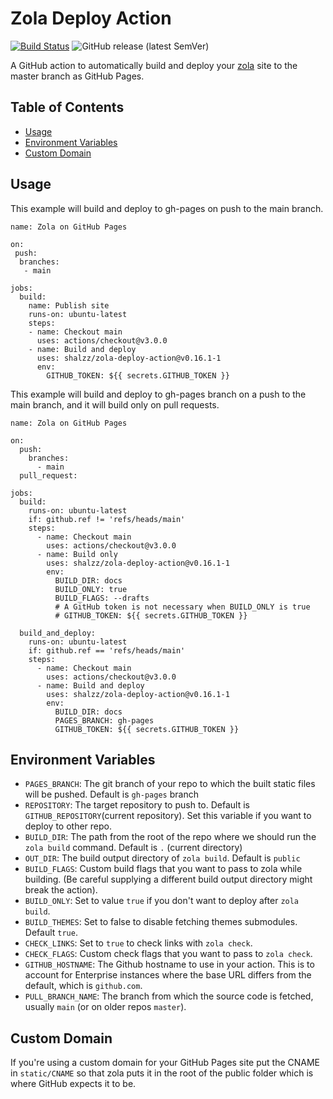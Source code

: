 # Zola Deploy Action

[![Build Status](https://img.shields.io/endpoint.svg?url=https%3A%2F%2Factions-badge.atrox.dev%2Fshalzz%2Fzola-deploy-action%2Fbadge&style=flat)](https://actions-badge.atrox.dev/shalzz/zola-deploy-action/goto)
![GitHub release (latest SemVer)](https://img.shields.io/github/v/release/shalzz/zola-deploy-action?sort=semver)

A GitHub action to automatically build and deploy your [zola] site to the master
branch as GitHub Pages.

## Table of Contents

 - [Usage](#usage)
 - [Environment Variables](#environment-variables)
 - [Custom Domain](#custom-domain)

## Usage

This example will build and deploy to gh-pages on push to the main branch.

```
name: Zola on GitHub Pages

on: 
 push:
  branches:
   - main

jobs:
  build:
    name: Publish site
    runs-on: ubuntu-latest
    steps:
    - name: Checkout main
      uses: actions/checkout@v3.0.0
    - name: Build and deploy
      uses: shalzz/zola-deploy-action@v0.16.1-1
      env:
        GITHUB_TOKEN: ${{ secrets.GITHUB_TOKEN }}
```

This example will build and deploy to gh-pages branch on a push to the main branch, 
and it will build only on pull requests.
```
name: Zola on GitHub Pages

on:
  push:
    branches:
      - main 
  pull_request:
  
jobs:
  build:
    runs-on: ubuntu-latest
    if: github.ref != 'refs/heads/main'
    steps:
      - name: Checkout main
        uses: actions/checkout@v3.0.0
      - name: Build only 
        uses: shalzz/zola-deploy-action@v0.16.1-1
        env:
          BUILD_DIR: docs
          BUILD_ONLY: true
          BUILD_FLAGS: --drafts
          # A GitHub token is not necessary when BUILD_ONLY is true
          # GITHUB_TOKEN: ${{ secrets.GITHUB_TOKEN }}
          
  build_and_deploy:
    runs-on: ubuntu-latest
    if: github.ref == 'refs/heads/main'
    steps:
      - name: Checkout main
        uses: actions/checkout@v3.0.0
      - name: Build and deploy
        uses: shalzz/zola-deploy-action@v0.16.1-1
        env:
          BUILD_DIR: docs
          PAGES_BRANCH: gh-pages
          GITHUB_TOKEN: ${{ secrets.GITHUB_TOKEN }}
```

## Environment Variables
* `PAGES_BRANCH`: The git branch of your repo to which the built static files will be pushed. Default is `gh-pages` branch
* `REPOSITORY`: The target repository to push to. Default is `GITHUB_REPOSITORY`(current repository). Set this variable if you want to deploy to other repo.
* `BUILD_DIR`: The path from the root of the repo where we should run the `zola build` command. Default is `.` (current directory)
* `OUT_DIR`: The build output directory of `zola build`. Default is `public`
* `BUILD_FLAGS`: Custom build flags that you want to pass to zola while building. (Be careful supplying a different build output directory might break the action).
* `BUILD_ONLY`: Set to value `true` if you don't want to deploy after `zola build`.
* `BUILD_THEMES`: Set to false to disable fetching themes submodules. Default `true`.
* `CHECK_LINKS`: Set to `true` to check links with `zola check`.
* `CHECK_FLAGS`: Custom check flags that you want to pass to `zola check`.
* `GITHUB_HOSTNAME`: The Github hostname to use in your action. This is to account for Enterprise instances where the base URL differs from the default, which is `github.com`.
* `PULL_BRANCH_NAME`: The branch from which the source code is fetched, usually `main` (or on older repos `master`).


## Custom Domain

If you're using a custom domain for your GitHub Pages site put the CNAME 
in `static/CNAME` so that zola puts it in the root of the public folder
which is where GitHub expects it to be.

[zola]: https://github.com/getzola/zola
